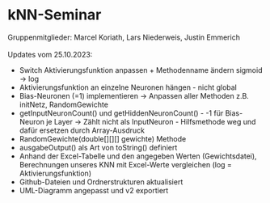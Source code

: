 # kNN-Seminar
Gruppenmitglieder: Marcel Koriath, Lars Niederweis, Justin Emmerich
<br>
<br>
Updates vom 25.10.2023: <br>
- Switch Aktivierungsfunktion anpassen + Methodenname ändern sigmoid -> log <br>
- Aktivierungsfunktion an einzelne Neuronen hängen - nicht global <br>
- Bias-Neuronen (=1) implementieren -> Anpassen aller Methoden z.B. initNetz, RandomGewichte <br>
- getInputNeuronCount() und getHiddenNeuronCount() - -1 für Bias-Neuron je Layer -> Zählt nicht als InputNeuron - Hilfsmethode weg und dafür ersetzen durch Array-Ausdruck <br>
- RandomGewichte(double[][][] gewichte) Methode <br>
- ausgabeOutput() als Art von toString() definiert <br>
- Anhand der Excel-Tabelle und den angegeben Werten (Gewichtsdatei), Berechnungen unseres KNN mit Excel-Werte vergleichen (log = Aktivierungsfunktion) <br>
- Github-Dateien und Ordnerstrukturen aktualisiert <br>
- UML-Diagramm angepasst und v2 exportiert <br>
